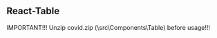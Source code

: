 ## React-Table

<!-- View the site at -->

IMPORTANT!!! Unzip covid.zip (\src\Components\Table) before usage!!!
